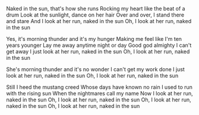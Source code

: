 Naked in the sun, that's how she runs
Rocking my heart like the beat of a drum
Look at the sunlight, dance on her hair
Over and over, I stand there and stare
And I look at her run, naked in the sun
Oh, I look at her run, naked in the sun

Yes, it's morning thunder and it's my hunger
Making me feel like I'm ten years younger
Lay me away anytime night or day
Good god almighty I can't get away
I just look at her run, naked in the sun
Oh, I look at her run, naked in the sun

She's morning thunder and it's no wonder
I can't get my work done
I just look at her run, naked in the sun
Oh, I look at her run, naked in the sun

Still I heed the mustang creed
Whose days have known no rain
I used to run with the rising sun
When the nightmares call my name
Now I look at her run, naked in the sun
Oh, I look at her run, naked in the sun
Oh, I look at her run, naked in the sun
Oh, I look at her run, naked in the sun
